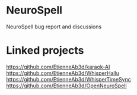 # NeuroSpell

NeuroSpell bug report and discussions

# Linked projects

https://github.com/EtienneAb3d/karaok-AI<br/>
https://github.com/EtienneAb3d/WhisperHallu <br/>
https://github.com/EtienneAb3d/WhisperTimeSync<br/>
https://github.com/EtienneAb3d/OpenNeuroSpell<br/>

